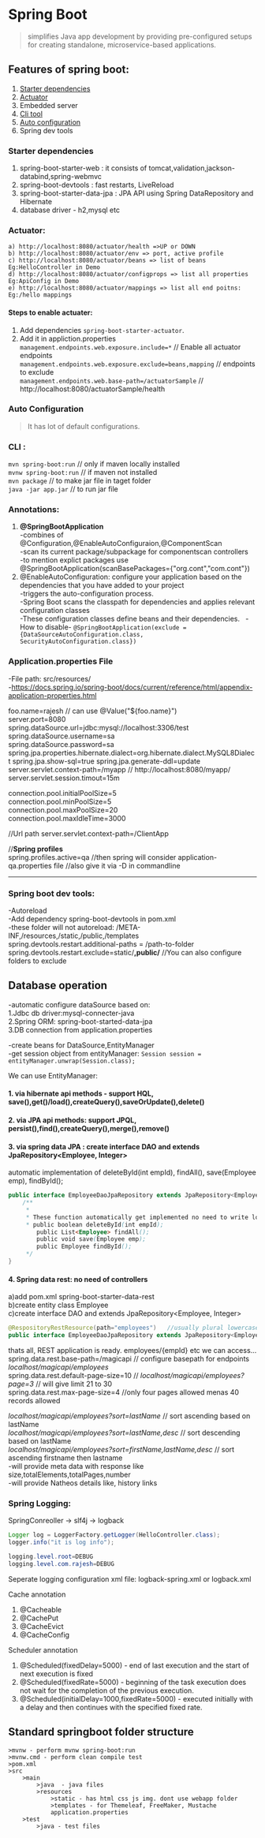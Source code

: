 # Spring Boot  

> simplifies Java app development by providing pre-configured setups for creating standalone, microservice-based applications.

## Features of spring boot:
1. [Starter dependencies](#starter-dependencies)
2. [Actuator](#actuator)
3. Embedded server
4. [Cli tool](#cli-)
5. [Auto configuration](#auto-configuration)
6. Spring dev tools



### Starter dependencies    
1. spring-boot-starter-web : it consists of tomcat,validation,jackson-databind,spring-webmvc   
2. spring-boot-devtools : fast restarts, LiveReload  
3. spring-boot-starter-data-jpa : JPA API using Spring DataRepository and Hibernate  
4. database driver - h2,mysql etc  

### Actuator: 
	a) http://localhost:8080/actuator/health =>UP or DOWN    
	b) http://localhost:8080/actuator/env => port, active profile  
	c) http://localhost:8080/actuator/beans => list of beans Eg:HelloController in Demo  
	d) http://localhost:8080/actuator/configprops => list all properties Eg:ApiConfig in Demo  
	e) http://localhost:8080/actuator/mappings => list all end poitns: Eg:/hello mappings  
#### Steps to enable actuater:  
1. Add dependencies `spring-boot-starter-actuator`.  
2. Add it in appliction.properties  
`management.endpoints.web.exposure.include=*`  			// Enable all actuator endpoints  
`management.endpoints.web.exposure.exclude=beans,mapping`  	// endpoints to exclude  
`management.endpoints.web.base-path=/actuatorSample` 		// http://localhost:8080/actuatorSample/health  

### Auto Configuration
> It has lot of default configurations.  

### CLI :    
`mvn spring-boot:run`    // only if maven locally installed  
`mvnw spring-boot:run` // if maven not installed   
`mvn package` 	// to make jar file in taget folder  
`java -jar app.jar`  // to run jar file  

### Annotations:
1. **@SpringBootApplication**  
-combines of @Configuration,@EnableAutoConfiguraion,@ComponentScan    
-scan its current package/subpackage for componentscan controllers   
-to mention explict packages use @SpringBootApplication(scanBasePackages={"org.cont","com.cont"})  
2. @EnableAutoConfiguration: configure your application based on the dependencies that you have added to your project  
-triggers the auto-configuration process.  
-Spring Boot scans the classpath for dependencies and applies relevant configuration classes  
-These configuration classes define beans and their dependencies.   
-How to disable- `@SpringBootApplication(exclude = {DataSourceAutoConfiguration.class, SecurityAutoConfiguration.class})`
### Application.properties File 
-File path: src/resources/  
-https://docs.spring.io/spring-boot/docs/current/reference/html/appendix-application-properties.html   

foo.name=rajesh  // can use @Value("${foo.name}")   
server.port=8080  
spring.dataSource.url=jdbc:mysql://localhost:3306/test  
spring.dataSource.username=sa  
spring.dataSource.password=sa    
spring.jpa.properties.hibernate.dialect=org.hibernate.dialect.MySQL8Dialect
spring.jpa.show-sql=true
spring.jpa.generate-ddl=update  
server.servlet.context-path=/myapp   // http://localhost:8080/myapp/  
server.servlet.session.timout=15m  
 
connection.pool.initialPoolSize=5  
connection.pool.minPoolSize=5  
connection.pool.maxPoolSize=20  
connection.pool.maxIdleTime=3000  

//Url path 
server.servlet.context-path=/ClientApp

//**Spring profiles**    
spring.profiles.active=qa    //then spring will consider application-qa.properties file
//also give it via -D in commandline

---

### Spring boot dev tools: 
-Autoreload  
-Add dependency spring-boot-devtools in pom.xml  
-these folder will not autoreload: /META-INF,/resources,/static,/public,/templates  
spring.devtools.restart.additional-paths = /path-to-folder  
spring.devtools.restart.exclude=static/**,public/**	//You can also configure folders to exclude    

## Database operation  
-automatic configure dataSource based on:  
1.Jdbc db driver:mysql-connecter-java  
2.Spring ORM: spring-boot-started-data-jpa  
3.DB connection from application.properties  

-create beans for DataSource,EntityManager  
-get session object from entityManager: ```Session session = entityManager.unwrap(Session.class);```  

We can use EntityManager:
#### 1. via hibernate api methods - support HQL, save(),get()/load(),createQuery(),saveOrUpdate(),delete()     
#### 2. via JPA api methods: support JPQL, persist(),find(),createQuery(),merge(),remove()   
#### 3. via spring data JPA : create interface DAO and extends JpaRepository<Employee, Integer>     
automatic implementation of deleteById(int empId), findAll(), save(Employee emp), findById();  
```java
public interface EmployeeDaoJpaRepository extends JpaRepository<Employee, Integer> {
    /**
     *  
     * These function automatically get implemented no need to write logic  
     * public boolean deleteById(int empId);
        public List<Employee> findAll(); 
        public void save(Employee emp);
    	public Employee findById();
     */
}
```
#### 4. Spring data rest: no need of controllers  
a)add pom.xml spring-boot-starter-data-rest  
b)create entity class Employee  
c)create interface DAO and extends JpaRepository<Employee, Integer>     
```java
@RespositoryRestResource(path="employees")   //usually plural lowercase of entity class  
public interface EmployeeDaoJpaRepository extends JpaRepository<Employee, Integer> {
``` 
thats all, REST application is ready. employees/{empId} etc we can access...   
spring.data.rest.base-path=/magicapi  // configure basepath for endpoints *localhost/magicapi/employees*     
spring.data.rest.default-page-size=10  // *localhost/magicapi/employees?page=3* // will give limit 21 to 30   
spring.data.rest.max-page-size=4       //only four pages allowed menas 40 records allowed   

*localhost/magicapi/employees?sort=lastName*  // sort ascending based on lastName   
*localhost/magicapi/employees?sort=lastName,desc*  // sort descending based on lastName  
*localhost/magicapi/employees?sort=firstName,lastName,desc*  // sort ascending firstname then lastname   
-will provide meta data with response like size,totalElements,totalPages,number   
-will provide Natheos details like, history links   

### Spring Logging:
SpringConreoller -> slf4j -> logback  

```java
Logger log = LoggerFactory.getLogger(HelloController.class);  
logger.info("it is log info");  

logging.level.root=DEBUG
logging.level.com.rajesh=DEBUG
```
Seperate logging configuration xml file: logback-spring.xml or logback.xml


Cache annotation  
1. @Cacheable
2. @CachePut
3. @CacheEvict
4. @CacheConfig

Scheduler annotation   
1. @Scheduled(fixedDelay=5000)  - end of last execution and the start of next execution is fixed  
2. @Scheduled(fixedRate=5000)  -  beginning of the task execution does not wait for the completion of the previous execution.  
3. @Scheduled(initialDelay=1000,fixedRate=5000)  - executed initially with a delay and then continues with the specified fixed rate.  

## Standard springboot folder structure
  
```
>mvnw - perform mvnw spring-boot:run    
>mvnw.cmd - perform clean compile test  
>pom.xml 
>src
	>main
		>java  - java files  
		>resources  
			>static - has html css js img. dont use webapp folder  
			>templates - for Themeleaf, FreeMaker, Mustache  
			application.properties
	>test  
		>java - test files   
```		

